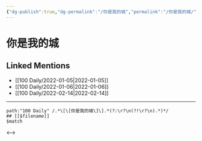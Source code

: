 ```yaml
---
{"dg-publish":true,"dg-permalink":"/你是我的城","permalink":"/你是我的城/"}
---
```


# 你是我的城

## Linked Mentions
- [[100 Daily/2022-01-05\|2022-01-05]]
- [[100 Daily/2022-01-06\|2022-01-06]]
- [[100 Daily/2022-02-14\|2022-02-14]]


---

```expander
path:"100 Daily" /.*\[\[你是我的城\]\].*(?:\r?\n(?!\r?\n).*)*/
## [[$filename]]
$match
```

<-->